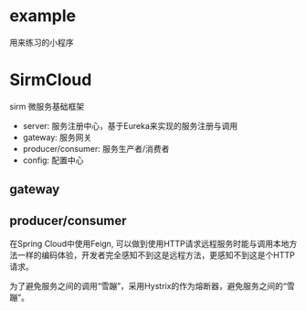 # example
用来练习的小程序






# SirmCloud

sirm 微服务基础框架

- server: 服务注册中心，基于Eureka来实现的服务注册与调用
- gateway: 服务网关
- producer/consumer: 服务生产者/消费者
- config: 配置中心




## gateway



## producer/consumer

在Spring Cloud中使用Feign, 可以做到使用HTTP请求远程服务时能与调用本地方法一样的编码体验，开发者完全感知不到这是远程方法，更感知不到这是个HTTP请求。

为了避免服务之间的调用“雪蹦”，采用Hystrix的作为熔断器，避免服务之间的“雪蹦”。